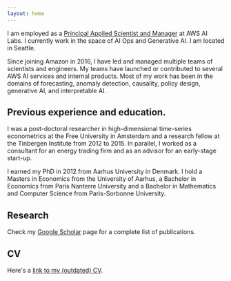 ```yaml
---
layout: home
---
```




I am employed as a [Principal Applied Scientist and Manager](https://www.amazon.science/author/laurent-callot) at AWS AI Labs. I currently work in the space of AI Ops and Generative AI. I am located in Seattle.



Since joining Amazon in 2016, I have led and managed multiple teams of scientists and engineers. My teams have launched or contributed to several AWS AI services and internal products. Most of my work has been in the domains of forecasting, anomaly detection, causality, policy design, generative AI, and interpretable AI. 


## Previous experience and education. 

I was a post-doctoral researcher in high-dimensional time-series econometrics at the Free University in Amsterdam and a research fellow at the Tinbergen Institute from 2012 to 2015. In parallel, I worked as a consultant for an energy trading firm and as an advisor for an early-stage start-up. 

I earned my PhD in 2012 from Aarhus University in Denmark. I hold a Masters in Economics from the University of Aarhus, a Bachelor in Economics from Paris Nanterre University and a Bachelor in Mathematics and Computer Science from Paris-Sorbonne University.   





## Research

Check my [Google Scholar](https://scholar.google.com/citations?hl=en&user=bkrcSq0AAAAJ) page for a complete list of publications. 

## CV

Here's a [link to my (outdated) CV](https://lcallot.github.io/cv/cv_lcallot.pdf).


